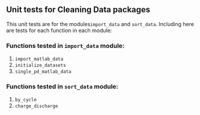 ## Unit tests for Cleaning Data packages

This unit tests are for the modules``import_data`` and ``sort_data``. 
Including here are tests for each function in each module:

### Functions tested in ``import_data`` module:

1. ``import_matlab_data`` 
2. ``initialize_datasets`` 
3. ``single_pd_matlab_data``

### Functions tested in ``sort_data`` module:

1. ``by_cycle`` 
2. ``charge_discharge``

